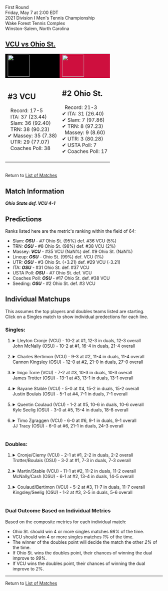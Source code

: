 First Round  
Friday, May 7 at 2:00 EDT  
2021 Division I Men's Tennis Championship  
Wake Forest Tennis Complex  
Winston-Salem, North Carolina  
## [VCU vs Ohio St.](https://www.ncaa.com/game/5833396)  

<table><tr style="background-color: #d9d9d9 !important"><td style="background-color: #010101 !important"><img src="https://www.ncaa.com/sites/default/files/images/logos/schools/v/vcu.70.png" width="70" height="70" /></td><td style="background-color: #CE0F3E !important"><img src="https://www.ncaa.com/sites/default/files/images/logos/schools/o/ohio-st.70.png" width="70" height="70" /></td></tr><tr>
<td>  

<h2>#3 VCU</h2>  
&nbsp; Record: 17-5<br>  
&nbsp; ITA: 37 (23.44)<br>  
&nbsp; Slam: 36 (92.40)<br>  
&nbsp; TRN: 38 (90.23)<br>  
&#10004; Massey: 35 (7.38)<br>  
&nbsp; UTR: 29 (77.07)<br>  
&nbsp; Coaches Poll: 38<br>  
<br>  

</td>
<td>  

<h2>#2 Ohio St.</h2>  
&nbsp; Record: 21-3<br>  
&#10004; ITA: 31 (26.40)<br>  
&#10004; Slam: 7 (97.86)<br>  
&#10004; TRN: 8 (97.23)<br>  
&nbsp; Massey: 9 (8.60)<br>  
&#10004; UTR: 3 (80.28)<br>  
&#10004; USTA Poll: 7<br>  
&#10004; Coaches Poll: 17<br>  
<br>  

</td>
</tr></table>  


<br>Return to [List of Matches](../index.md)  

## Match Information  
***Ohio State def. VCU 4-1***  

## Predictions  

Ranks listed here are the metric's ranking within the field of 64:  
- Slam: ***OSU*** - #7 Ohio St. (95%) def. #36 VCU (5%)  
- TRN: ***OSU*** - #8 Ohio St. (98%) def. #38 VCU (2%)  
- Massey: ***VCU*** - #35 VCU (NaN%) def. #9 Ohio St. (NaN%)  
- Lineup: ***OSU*** - Ohio St. (99%) def. VCU (1%)  
- UTR: ***OSU*** - #3 Ohio St. (+3.21) def. #29 VCU (-3.21)  
- ITA: ***OSU*** - #31 Ohio St. def. #37 VCU  
- USTA Poll: ***OSU*** - #7 Ohio St. def. VCU  
- Coaches Poll: ***OSU*** - #17 Ohio St. def. #38 VCU  
- Seeding: ***OSU*** - #2 Ohio St. def. #3 VCU  

## Individual Matchups  
This assumes the top players and doubles teams listed are starting.  
Click on a Singles match to show individual predections for each line.  

### Singles:  

<ol>
<li><details>
<summary markdown="span">Lleyton Cronje (VCU) - 10-2 at #1, 12-3 in duals, 12-3 overall<br>John McNally (OSU) - 10-2 at #1, 16-4 in duals, 21-4 overall</summary>
<h4>Predictions</h4><ul>
<li>Composite: <b><i>OSU</i></b> - McNally (88%) def. Cronje (12%)</li>  
<li>Slam: <b><i>OSU</i></b> - McNally (89%) def. Cronje (11%)</li>  
<li>TRN: <b><i>OSU</i></b> - McNally (90%) def. Cronje (10%)</li>  
<li>Massey: <b><i>VCU</i></b> - Cronje (NaN%) def. McNally (NaN%)</li>  
<li>UTR: <b><i>OSU</i></b> - McNally (85%) def. Cronje (15%)</li>  
<li>ITA: <b><i>VCU</i></b> - Cronje (8.20) def. McNally (3.89)</li>  
</ul>
</details>&nbsp;</li>
<li><details>
<summary markdown="span">Charles Bertimon (VCU) - 9-3 at #2, 11-4 in duals, 11-4 overall<br>Cannon Kingsley (OSU) - 12-0 at #2, 21-0 in duals, 27-0 overall</summary>
<h4>Predictions</h4><ul>
<li>Composite: <b><i>OSU</i></b> - Kingsley (94%) def. Bertimon (6%)</li>  
<li>Slam: <b><i>OSU</i></b> - Kingsley (95%) def. Bertimon (5%)</li>  
<li>TRN: <b><i>OSU</i></b> - Kingsley (97%) def. Bertimon (3%)</li>  
<li>Massey: <b><i>VCU</i></b> - Bertimon (NaN%) def. Kingsley (NaN%)</li>  
<li>UTR: <b><i>OSU</i></b> - Kingsley (91%) def. Bertimon (9%)</li>  
<li>ITA: <b><i>OSU</i></b> - Kingsley (5.20) def. Bertimon (3.10)</li>  
</ul>
</details>&nbsp;</li>
<li><details>
<summary markdown="span">Inigo Torre (VCU) - 7-2 at #3, 10-3 in duals, 10-3 overall<br>James Trotter (OSU) - 13-1 at #3, 13-1 in duals, 13-1 overall</summary>
<h4>Predictions</h4><ul>
<li>Composite: <b><i>OSU</i></b> - Trotter (91%) def. Torre (9%)</li>  
<li>Slam: <b><i>OSU</i></b> - Trotter (91%) def. Torre (9%)</li>  
<li>TRN: <b><i>OSU</i></b> - Trotter (92%) def. Torre (8%)</li>  
<li>Massey: <b><i>VCU</i></b> - Torre (NaN%) def. Trotter (NaN%)</li>  
<li>UTR: <b><i>OSU</i></b> - Trotter (89%) def. Torre (11%)</li>  
<li>ITA: <b><i>OSU</i></b> - Trotter (3.90) def. Torre (2.89)</li>  
</ul>
</details>&nbsp;</li>
<li><details>
<summary markdown="span">Rayane Stable (VCU) - 5-0 at #4, 15-2 in duals, 15-2 overall<br>Justin Boulais (OSU) - 5-1 at #4, 7-1 in duals, 7-1 overall</summary>
<h4>Predictions</h4><ul>
<li>Composite: <b><i>OSU</i></b> - Boulais (74%) def. Stable (26%)</li>  
<li>Slam: <b><i>OSU</i></b> - Boulais (85%) def. Stable (15%)</li>  
<li>TRN: <b><i>OSU</i></b> - Boulais (73%) def. Stable (27%)</li>  
<li>Massey: <b><i>VCU</i></b> - Stable (NaN%) def. Boulais (NaN%)</li>  
<li>UTR: <b><i>OSU</i></b> - Boulais (63%) def. Stable (37%)</li>  
<li>ITA: <b><i>VCU</i></b> - Stable (3.09) def. Boulais (2.92)</li>  
</ul>
</details>&nbsp;</li>
<li><details>
<summary markdown="span">Quentin Coulaud (VCU) - 1-2 at #5, 10-6 in duals, 10-6 overall<br>Kyle Seelig (OSU) - 3-0 at #5, 15-4 in duals, 18-8 overall</summary>
<h4>Predictions</h4><ul>
<li>Composite: <b><i>OSU</i></b> - Seelig (88%) def. Coulaud (12%)</li>  
<li>Slam: <b><i>OSU</i></b> - Seelig (87%) def. Coulaud (13%)</li>  
<li>TRN: <b><i>OSU</i></b> - Seelig (90%) def. Coulaud (10%)</li>  
<li>Massey: <b><i>VCU</i></b> - Coulaud (NaN%) def. Seelig (NaN%)</li>  
<li>UTR: <b><i>OSU</i></b> - Seelig (89%) def. Coulaud (11%)</li>  
<li>ITA: <b><i>OSU</i></b> - Seelig (2.02) def. Coulaud (1.96)</li>  
</ul>
</details>&nbsp;</li>
<li><details>
<summary markdown="span">Timo Zgraggen (VCU) - 6-0 at #6, 9-1 in duals, 9-1 overall<br>JJ Tracy (OSU) - 6-0 at #6, 21-1 in duals, 24-3 overall</summary>
<h4>Predictions</h4><ul>
<li>Composite: <b><i>OSU</i></b> - Tracy (96%) def. Zgraggen (4%)</li>  
<li>Slam: <b><i>OSU</i></b> - Tracy (94%) def. Zgraggen (6%)</li>  
<li>TRN: <b><i>OSU</i></b> - Tracy (97%) def. Zgraggen (3%)</li>  
<li>Massey: <b><i>VCU</i></b> - Zgraggen (NaN%) def. Tracy (NaN%)</li>  
<li>UTR: <b><i>OSU</i></b> - Tracy (96%) def. Zgraggen (4%)</li>  
<li>ITA: <b><i>VCU</i></b> - Zgraggen (3.45) def. Tracy (3.11)</li>  
</ul>
</details>&nbsp;</li>
</ol>

### Doubles:  

<ol>
<li><details>
<summary markdown="span">Cronje/Cierny (VCU) - 2-1 at #1, 2-2 in duals, 2-2 overall<br>Trotter/Boulais (OSU) - 3-2 at #1, 7-3 in duals, 7-3 overall</summary>
<br>Sorry, we don't have any metrics for this match
</details>&nbsp;</li>
<li><details>
<summary markdown="span">Martin/Stable (VCU) - 11-1 at #2, 11-2 in duals, 11-2 overall<br>McNally/Cash (OSU) - 6-1 at #2, 13-4 in duals, 14-5 overall</summary>
<br>Sorry, we don't have any metrics for this match
</details>&nbsp;</li>
<li><details>
<summary markdown="span">Coulaud/Bertimon (VCU) - 5-2 at #3, 11-7 in duals, 11-7 overall<br>Kingsley/Seelig (OSU) - 1-2 at #3, 2-5 in duals, 5-6 overall</summary>
<br>Sorry, we don't have any metrics for this match
</details>&nbsp;</li>
</ol>

### Dual Outcome Based on Individual Metrics  
  
Based on the composite metrics for each individual match:  
- Ohio St. should win 4 or more singles matches _98%_ of the time.  
- VCU should win 4 or more singles matches _1%_ of the time.  
- The winner of the doubles point will decide the match the other _2%_ of the time.  
- If Ohio St. wins the doubles point, their chances of winning the dual improve to _99%_.  
- If VCU wins the doubles point, their chances of winning the dual improve to _2%_.  
  
------

Return to [List of Matches](../index.md)  
